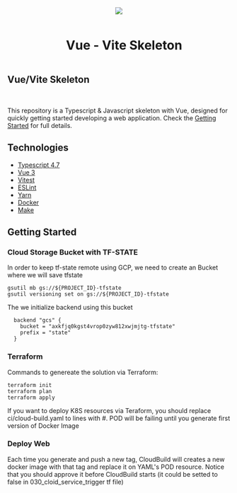 <div align="center">
<img align="center"  width="auto" height="auto" src="https://nuwe.io/images/Group-3-3.png" />
<br/>

<div id="user-content-toc">
  <ul>
    <summary><h1 style="display: inline-block;">Vue - Vite Skeleton</h1></summary>
  </ul>
</div>

</div>

## Vue/Vite Skeleton

<br/>

This repository is a Typescript & Javascript skeleton with Vue, designed for
quickly getting started developing a web application. Check the [Getting Started](#getting-started) for full details.

## Technologies

- [Typescript 4.7](https://www.typescriptlang.org/docs/handbook/release-notes/typescript-4-4.html)
- [Vue 3](https://vuejs.org/)
- [Vitest](https://vitest.dev/)
- [ESLint](https://eslint.org/)
- [Yarn](https://yarnpkg.com/)
- [Docker](https://www.docker.com/)
- [Make](https://www.gnu.org/software/make/manual/make.html)

## Getting Started
### Cloud Storage Bucket with TF-STATE
In order to keep tf-state remote using GCP, we need to create an Bucket where we will save tfstate
```
gsutil mb gs://${PROJECT_ID}-tfstate
gsutil versioning set on gs://${PROJECT_ID}-tfstate
```

The we initialize backend using this bucket
```
  backend "gcs" {
    bucket = "axkfjq0kgst4vrop0zyw812xwjmjtg-tfstate"
    prefix = "state"
  }
```

### Terraform
Commands to genereate the solution via Terraform:
```
terraform init
terraform plan
terraform apply
```

If you want to deploy K8S resources via Teraform, you should replace ci/cloud-build.yaml to lines with #. POD will be failing until you generate
first version of Docker Image


### Deploy Web
Each time you generate and push a new tag, CloudBuild will creates a new docker image with that tag and replace it on YAML's POD resource. Notice that
you should approve it before CloudBuild starts (it could be setted to false in 030_cloid_service_trigger tf file)